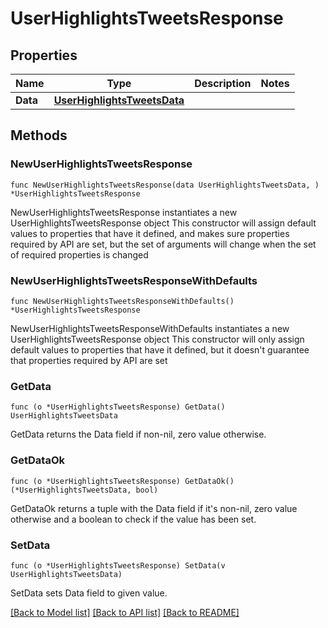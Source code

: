 # UserHighlightsTweetsResponse

## Properties

Name | Type | Description | Notes
------------ | ------------- | ------------- | -------------
**Data** | [**UserHighlightsTweetsData**](UserHighlightsTweetsData.md) |  | 

## Methods

### NewUserHighlightsTweetsResponse

`func NewUserHighlightsTweetsResponse(data UserHighlightsTweetsData, ) *UserHighlightsTweetsResponse`

NewUserHighlightsTweetsResponse instantiates a new UserHighlightsTweetsResponse object
This constructor will assign default values to properties that have it defined,
and makes sure properties required by API are set, but the set of arguments
will change when the set of required properties is changed

### NewUserHighlightsTweetsResponseWithDefaults

`func NewUserHighlightsTweetsResponseWithDefaults() *UserHighlightsTweetsResponse`

NewUserHighlightsTweetsResponseWithDefaults instantiates a new UserHighlightsTweetsResponse object
This constructor will only assign default values to properties that have it defined,
but it doesn't guarantee that properties required by API are set

### GetData

`func (o *UserHighlightsTweetsResponse) GetData() UserHighlightsTweetsData`

GetData returns the Data field if non-nil, zero value otherwise.

### GetDataOk

`func (o *UserHighlightsTweetsResponse) GetDataOk() (*UserHighlightsTweetsData, bool)`

GetDataOk returns a tuple with the Data field if it's non-nil, zero value otherwise
and a boolean to check if the value has been set.

### SetData

`func (o *UserHighlightsTweetsResponse) SetData(v UserHighlightsTweetsData)`

SetData sets Data field to given value.



[[Back to Model list]](../README.md#documentation-for-models) [[Back to API list]](../README.md#documentation-for-api-endpoints) [[Back to README]](../README.md)


